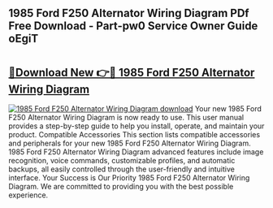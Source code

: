 ## 1985 Ford F250 Alternator Wiring Diagram PDf Free Download - Part-pw0 Service Owner Guide oEgiT

# <h2><a href="http://dfhdlw.blite.top/?on=1985+Ford+F250+Alternator+Wiring+Diagram">🔗Download New 👉🔴 1985 Ford F250 Alternator Wiring Diagram</a></h2>

[![1985 Ford F250 Alternator Wiring Diagram download](https://i.imgur.com/lujVjoI.png)](http://dfhdlw.blite.top/?on=1985+Ford+F250+Alternator+Wiring+Diagram)
Your new 1985 Ford F250 Alternator Wiring Diagram is now ready to use. This user manual provides a step-by-step guide to help you install, operate, and maintain your product. Compatible Accessories This section lists compatible accessories and peripherals for your new 1985 Ford F250 Alternator Wiring Diagram. 1985 Ford F250 Alternator Wiring Diagram advanced features include image recognition, voice commands, customizable profiles, and automatic backups, all easily controlled through the user-friendly and intuitive interface. Your Success is Our Priority 1985 Ford F250 Alternator Wiring Diagram. We are committed to providing you with the best possible experience.
